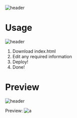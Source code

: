 ![header](https://media.discordapp.net/attachments/917679444066463744/1163772577563562035/github-header-image.png?ex=6540caac&is=652e55ac&hm=56858f6a14bba09bcc16dbdee705268c3348463fd80dc491625d1b19c45d11ee&=&width=1918&height=642)

# Usage
![header](https://media.discordapp.net/attachments/1070610732380598292/1163758053997420644/image.png?ex=6540bd25&is=652e4825&hm=533505af16ba468fa0e0f2f40940b1e4e698dbaf1a5bb2057edf56c0a54ba615&=&width=1106&height=552)

1. Download index.html
2. Edit any required information
3. Deploy!
4. Done! 

# Preview
![header](https://media.discordapp.net/attachments/1070610732380598292/1163773162039824404/github-header-image_4.png?ex=6540cb37&is=652e5637&hm=48ece7fc61ea4d84d7c2c28ac761a60f6bc748ffa32f332fbc6296e5ca736547&=&width=1918&height=642)

Preview:
![a](https://media.discordapp.net/attachments/1070610732380598292/1163773313257054258/image.png?ex=6540cb5b&is=652e565b&hm=7fd05c27d77f218bd4e7528c2a2ad89f8cca625679e924ddf4eb45dbd6f6b51c&=&width=1819&height=1007)
